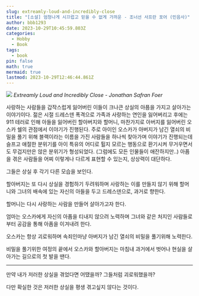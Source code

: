 ```yaml
---
slug: extreamly-loud-and-incredibly-close
title: "[소설] 엄청나게 시끄럽고 믿을 수 없게 가까운 - 조너선 사프란 포어 (민음사)"
author: bbb1293
date: 2023-10-29T10:45:59.803Z
categories:
  - Hobby
  - Book
tags:
  - book
pin: false
math: true
mermaid: true
lastmod: 2023-10-29T12:46:44.861Z
---
```


![](/assets/img/202310/book1.jpeg)
_Extreamly Loud and Incredibly Close - Jonathan Safran Foer_

사랑하는 사람들을 갑작스럽게 잃어버린 이들이 크나큰 상실의 아픔을 가지고 살아가는 이야기이다.
젊은 시절 드레스덴 폭격으로 가족과 사랑하는 연인을 잃어버리고 후에는 911 테러로 인해 아들을 잃어버린 할아버지와 할머니, 마찬가지로 아버지를 잃어버린 오스카 쉘의 관점에서 이야기가 진행된다.
주로 아이인 오스카가 아버지가 남긴 열쇠의 비밀을 풀기 위해 블랙이라는 이름을 가진 사람들을 하나씩 찾아가며 이야기가 진행되는데 슬프고 애절한 분위기를 아이 특유의 어디로 튈지 모르는 행동으로 환기시켜 무거우면서도 무겁지만은 않은 분위기가 형성되었다.
(그럼에도 모든 인물들이 애잔하지만..)
아픔을 겪은 사람들을 어찌 이렇게나 다르게 표현할 수 있는지, 상상력이 대단하다.

그들은 상실 후 각기 다른 모습을 보인다.

할아버지는 또 다시 상실을 경험하기 두려워하며 사랑하는 이를 만들지 않기 위해 할머니와 그녀의 배속에 있는 자신의 아들을 두고 드레스덴으로, 과거로 향한다.

할머니는 다시 사랑하는 사람을 만들어 살아가고자 한다.

엄마는 오스카에게 자신의 아픔을 티내지 않으려 노력하며 그녀와 같은 처지인 사람들로부터 공감을 통해 아픔을 이겨내려 한다.

오스카는 항상 괴로워하며 속죄인마냥 아버지가 남긴 열쇠의 비밀을 풀기위해 노력한다.

비밀을 풀기위한 여정의 끝에서 오스카와 할아버지는 마침내 과거에서 벗어나 현실을 살아가는 길으로의 첫 발을 땐다.

---

만약 내가 저러한 상실을 겪었다면 어땠을까? 그들처럼 괴로워했을까?

다만 확실한 것은 저러한 상실을 평생 겪고싶지 않다는 것이다.
